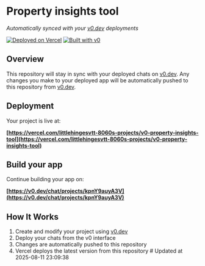 # Property insights tool

*Automatically synced with your [v0.dev](https://v0.dev) deployments*

[![Deployed on Vercel](https://img.shields.io/badge/Deployed%20on-Vercel-black?style=for-the-badge&logo=vercel)](https://vercel.com/littlehingesvtt-8060s-projects/v0-property-insights-tool)
[![Built with v0](https://img.shields.io/badge/Built%20with-v0.dev-black?style=for-the-badge)](https://v0.dev/chat/projects/kpnY9auyA3V)

## Overview

This repository will stay in sync with your deployed chats on [v0.dev](https://v0.dev).
Any changes you make to your deployed app will be automatically pushed to this repository from [v0.dev](https://v0.dev).

## Deployment

Your project is live at:

**[https://vercel.com/littlehingesvtt-8060s-projects/v0-property-insights-tool](https://vercel.com/littlehingesvtt-8060s-projects/v0-property-insights-tool)**

## Build your app

Continue building your app on:

**[https://v0.dev/chat/projects/kpnY9auyA3V](https://v0.dev/chat/projects/kpnY9auyA3V)**

## How It Works

1. Create and modify your project using [v0.dev](https://v0.dev)
2. Deploy your chats from the v0 interface
3. Changes are automatically pushed to this repository
4. Vercel deploys the latest version from this repository
#   U p d a t e d   a t   2 0 2 5 - 0 8 - 1 1   2 3 : 0 9 : 3 8  
 